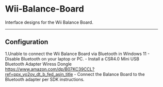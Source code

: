 # Wii-Balance-Board
Interface designs for the Wii Balance Board.


---


## Configuration
1.Unable to connect the Wii Balance Board via Bluetooth in Windows 11
    - Disable Bluetooth on your laptop or PC.
    - Install a CSR4.0 Mini USB Bluetooth Adapter Wiress Dongle https://www.amazon.com/dp/B07KC39CCL?ref=ppx_yo2ov_dt_b_fed_asin_title
    - Connect the Balance Board to the Bluetooth adapter per SDK instructions.
